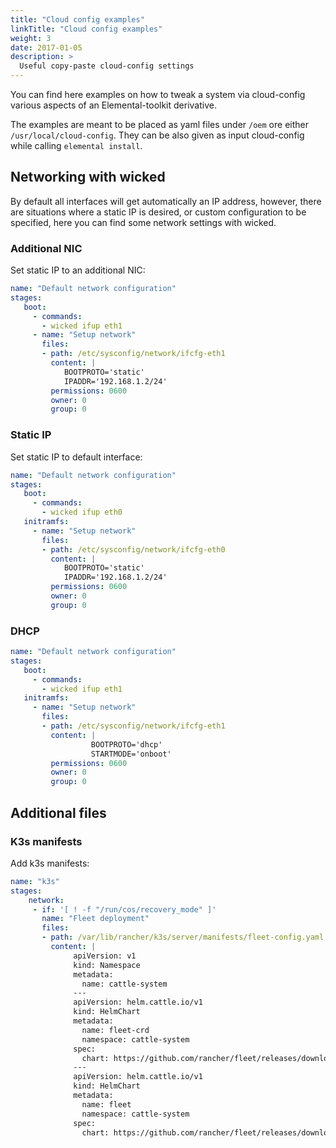 ```yaml
---
title: "Cloud config examples"
linkTitle: "Cloud config examples"
weight: 3
date: 2017-01-05
description: >
  Useful copy-paste cloud-config settings
---
```


You can find here examples on how to tweak a system via cloud-config various aspects of an Elemental-toolkit derivative.

The examples are meant to be placed as yaml files under `/oem` ore either `/usr/local/cloud-config`. They can be also given as input cloud-config while calling `elemental install`.

## Networking with wicked

By default all interfaces will get automatically an IP address, however, there are situations where a static IP is desired, or custom configuration to be specified, here you can find some network settings with wicked.

### Additional NIC

Set static IP to an additional NIC:

```yaml
name: "Default network configuration"
stages:
   boot:
     - commands:
       - wicked ifup eth1
     - name: "Setup network"
       files:
       - path: /etc/sysconfig/network/ifcfg-eth1
         content: |
            BOOTPROTO='static'
            IPADDR='192.168.1.2/24'
         permissions: 0600
         owner: 0
         group: 0
```

### Static IP

Set static IP to default interface:

```yaml
name: "Default network configuration"
stages:
   boot:
     - commands:
       - wicked ifup eth0
   initramfs:
     - name: "Setup network"
       files:
       - path: /etc/sysconfig/network/ifcfg-eth0
         content: |
            BOOTPROTO='static'
            IPADDR='192.168.1.2/24'
         permissions: 0600
         owner: 0
         group: 0
```

### DHCP

```yaml
name: "Default network configuration"
stages:
   boot:
     - commands:
       - wicked ifup eth1
   initramfs:
     - name: "Setup network"
       files:
       - path: /etc/sysconfig/network/ifcfg-eth1
         content: |
                  BOOTPROTO='dhcp'
                  STARTMODE='onboot'
         permissions: 0600
         owner: 0
         group: 0
```

## Additional files

### K3s manifests

Add k3s manifests:

```yaml
name: "k3s"
stages:
    network:
     - if: '[ ! -f "/run/cos/recovery_mode" ]'
       name: "Fleet deployment"
       files:
       - path: /var/lib/rancher/k3s/server/manifests/fleet-config.yaml
         content: |
              apiVersion: v1
              kind: Namespace
              metadata:
                name: cattle-system
              ---
              apiVersion: helm.cattle.io/v1
              kind: HelmChart
              metadata:
                name: fleet-crd
                namespace: cattle-system
              spec:
                chart: https://github.com/rancher/fleet/releases/download/v0.3.8/fleet-crd-0.3.8.tgz
              ---
              apiVersion: helm.cattle.io/v1
              kind: HelmChart
              metadata:
                name: fleet
                namespace: cattle-system
              spec:
                chart: https://github.com/rancher/fleet/releases/download/v0.3.8/fleet-0.3.8.tgz
```